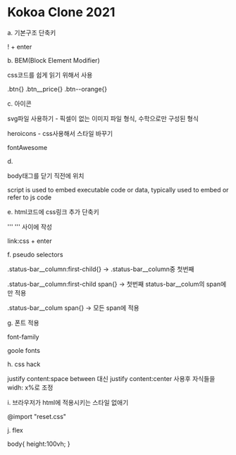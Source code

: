 # Kokoa Clone 2021

a. 기본구조 단축키

! + enter

b. BEM(Block Element Modifier)

css코드를 쉽게 읽기 위해서 사용

.btn{}
.btn__price{}
.btn--orange{}

c. 아이콘

svg파일 사용하기 - 픽셀이 없는 이미지 파일 형식, 수학으로만 구성된 형식

heroicons - css사용해서 스타일 바꾸기

fontAwesome

d. <script> </script>

body태그를 닫기 직전에 위치

script is used to embed executable code or data, typically used to embed or refer to js code

e. html코드에 css링크 추가 단축키

'''<head> </head>''' 사이에 작성

link:css + enter

f. pseudo selectors

.status-bar__column:first-child{} -> .status-bar__column중 첫번째

.status-bar__column:first-child span{} -> 첫번째 status-bar__colum의 span에만 적용

.status-bar__colum span{} -> 모든 span에 적용

g. 폰트 적용


font-family

goole fonts

h. css hack

justify content:space between 대신 justify content:center 사용후 자식들을 widh: x%로 조정

i. 브라우저가 html에 적용시키는 스타일 없애기

@import "reset.css"

j. flex

<body>
  <div></div>
  <div></div>
  <div></div>
  <div></div>
</body>
  
body{ height:100vh; }

